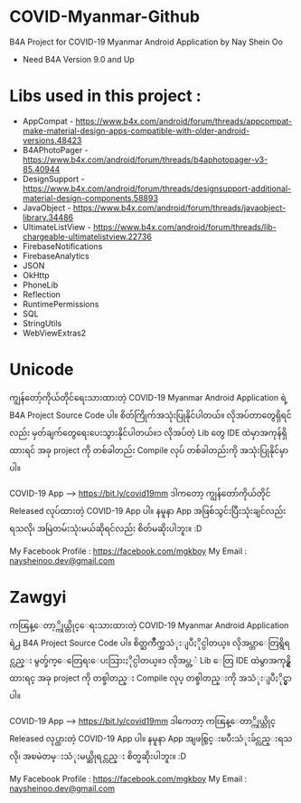 # COVID-Myanmar-Github
 B4A Project for COVID-19 Myanmar Android Application
 by Nay Shein Oo

- Need B4A Version 9.0 and Up

# Libs used in this project :
 - AppCompat - https://www.b4x.com/android/forum/threads/appcompat-make-material-design-apps-compatible-with-older-android-versions.48423
 - B4APhotoPager - https://www.b4x.com/android/forum/threads/b4aphotopager-v3-85.40944
 - DesignSupport - https://www.b4x.com/android/forum/threads/designsupport-additional-material-design-components.58893
 - JavaObject - https://www.b4x.com/android/forum/threads/javaobject-library.34486
 - UltimateListView - https://www.b4x.com/android/forum/threads/lib-chargeable-ultimatelistview.22736
 - FirebaseNotifications
 - FirebaseAnalytics
 - JSON
 - OkHttp
 - PhoneLib
 - Reflection
 - RuntimePermissions
 - SQL
 - StringUtils
 - WebViewExtras2
  
  
# Unicode
 ကျွန်တော့်ကိုယ်တိုင်ရေးသားထားတဲ့ COVID-19 Myanmar Android Application ရဲ့  B4A Project Source Code ပါ။ စိတ်ကြိုက်အသုံးပြုနိုင်ပါတယ်။ လိုအပ်တာတွေရှိရင်လည်း မှတ်ချက်တွေရေးပေးသွားနိုင်ပါတယ်။၁
လိုအပ်တဲ့ Lib တွေ IDE ထဲမှာအကုန်ရှိထားရင် အခု project ကို တစ်ခါတည်း Compile လုပ် တစ်ခါတည်းကို အသုံးပြုနိုင်မှာပါ။
  
COVID-19 App --> https://bit.ly/covid19mm
ဒါကတော့ ကျွန်တော်ကိုယ်တိုင် Released လုပ်ထားတဲ့ COVID-19 App ပါ။
နမူနာ App အဖြစ်သွင်းပြီးသုံးချင်လည်းရသလို၊ အမြဲတမ်းသုံးမယ်ဆိုရင်လည်း စိတ်မဆိုးပါဘူး။ :D
  
My Facebook Profile : https://facebook.com/mgkboy
My Email : naysheinoo.dev@gmail.com
 
 
# Zawgyi
 ကၽြန္ေတာ့္ကိုယ္တိုင္ေရးသားထားတဲ့ COVID-19 Myanmar Android Application ရဲ႕  B4A Project Source Code ပါ။ စိတ္ႀကိဳက္အသံုးျပဳႏိုင္ပါတယ္။ လိုအပ္တာေတြရွိရင္လည္း မွတ္ခ်က္ေတြေရးေပးသြားႏိုင္ပါတယ္။၁
လိုအပ္တ့ဲ Lib ေတြ IDE ထဲမွာအကုန္ရွိထားရင္ အခု project ကို တစ္ခါတည္း Compile လုပ္ တစ္ခါတည္းကို အသံုးျပဳႏိုင္မွာပါ။
  
COVID-19 App --> https://bit.ly/covid19mm
ဒါကေတာ့ ကၽြန္ေတာ္ကိုယ္တိုင္ Released လုပ္ထားတဲ့ COVID-19 App ပါ။
နမူနာ App အျဖစ္သြင္းၿပီးသံုးခ်င္လည္းရသလို၊ အၿမဲတမ္းသံုးမယ္ဆိုရင္လည္း စိတ္မဆိုးပါဘူး။ :D
  
My Facebook Profile : https://facebook.com/mgkboy
My Email : naysheinoo.dev@gmail.com
 

 
